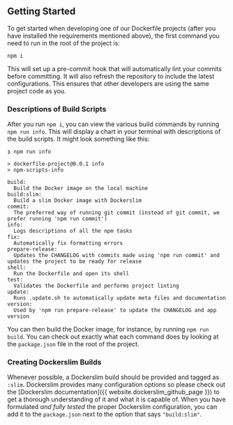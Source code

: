 ## Getting Started

To get started when developing one of our Dockerfile projects (after you have installed the requirements mentioned above), the first command you need to run in the root of the project is:

```
npm i
```

This will set up a pre-commit hook that will automatically lint your commits before committing. It will also refresh the repository to include the latest configurations. This ensures that other developers are using the same project code as you.

### Descriptions of Build Scripts

After you run `npm i`, you can view the various build commands by running `npm run info`. This will display a chart in your terminal with descriptions of the build scripts. It might look something like this:

```shell
❯ npm run info

> dockerfile-project@0.0.1 info
> npm-scripts-info

build:
  Build the Docker image on the local machine
build:slim:
  Build a slim Docker image with Dockerslim
commit:
  The preferred way of running git commit (instead of git commit, we prefer running 'npm run commit')
info:
  Logs descriptions of all the npm tasks
fix:
  Automatically fix formatting errors
prepare-release:
  Updates the CHANGELOG with commits made using 'npm run commit' and updates the project to be ready for release
shell:
  Run the Dockerfile and open its shell
test:
  Validates the Dockerfile and performs project linting
update:
  Runs .update.sh to automatically update meta files and documentation
version:
  Used by 'npm run prepare-release' to update the CHANGELOG and app version
```

You can then build the Docker image, for instance, by running `npm run build`. You can check out exactly what each command does by looking at the `package.json` file in the root of the project.

### Creating Dockerslim Builds

Whenever possible, a Dockerslim build should be provided and tagged as `:slim`. Dockerslim provides many configuration options so please check out the [Dockerslim documentation]({{ website.dockerslim_github_page }}) to get a thorough understanding of it and what it is capable of. When you have formulated *and fully tested* the proper Dockerslim configuration, you can add it to the `package.json` next to the option that says `"build:slim"`.
